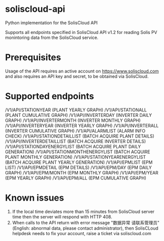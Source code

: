 # soliscloud-api
Python implementation for the SolisCloud API

Supports all endpoints specified in SolisCloud API v1.2 for reading Solis PV monintoring data from the SolisCloud service.

# Prerequisites
Usage of the API requires an active account on https://www.soliscloud.com and also requires an API key and secret, 
to be obtained via SolisCloud.

# Supported endpoints

/V1/API/STATIONYEAR (PLANT YEARLY GRAPH)
/V1/API/STATIONALL (PLANT CUMULATIVE GRAPH)
/V1/API/INVERTERDAY (INVERTER DAILY GRAPH)
/V1/API/INVERTERMONTH (INVERTER MONTHLY GRAPH)
/V1/API/INVERTERYEAR (INVERTER YEARLY GRAPH)
/V1/API/INVERTERALL (INVERTER CUMULATIVE GRAPH)
/V1/API/ALARMLIST (ALARM INFO CHECK)
/V1/API/STATIONDETAILLIST (BATCH ACQUIRE PLANT DETAILS)
/V1/API/INVERTERDETAILLIST (BATCH ACQUIRE INVERTER DETAILS)
/V1/API/STATIONDAYENERGYLIST (BATCH ACQUIRE PLANT DAILY GENERATION)
/V1/API/STATIONMONTHENERGYLIST (BATCH ACQUIRE PLANT MONTHLY GENERATION)
/V1/API/STATIONYEARENERGYLIST (BATCH ACQUIRE PLANT YEARLY GENERATION)
/V1/API/EPMLIST (EPM LIST)
/V1/API/EPMDETAIL (EPM DETAILS)
/V1/API/EPM/DAY (EPM DAILY GRAPH)
/V1/API/EPM/MONTH (EPM MONTHLY GRAPH)
/V1/API/EPM/YEAR (EPM YEARLY GRAPH)
/V1/API/EPM/ALL (EPM CUMULATIVE GRAPH)

# Known issues

1. If the local time deviates more than 15 minutes from SolisCloud server time then the server will respond with HTTP 408.
2. When calls to the API return with error message "数据异常 请联系管理员" (English: abnormal data, please contact administrator), then SolisCLoud helpdesk needs to fix your account, raise a ticket via soliscloud.com
